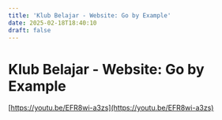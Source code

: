 ```yaml
---
title: 'Klub Belajar - Website: Go by Example'
date: 2025-02-18T18:40:10
draft: false
---
```


# Klub Belajar - Website: Go by Example

[https://youtu.be/EFR8wi-a3zs](https://youtu.be/EFR8wi-a3zs)
